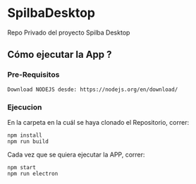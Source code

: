 # SpilbaDesktop
Repo Privado del proyecto Spilba Desktop



## Cómo ejecutar la App ?

### Pre-Requisitos

```
Download NODEJS desde: https://nodejs.org/en/download/
```

### Ejecucion 
En la carpeta en la cuál se haya clonado el Repositorio, correr:


```
npm install
npm run build
```

Cada vez que se quiera ejecutar la APP, correr:

```
npm start
npm run electron
```




